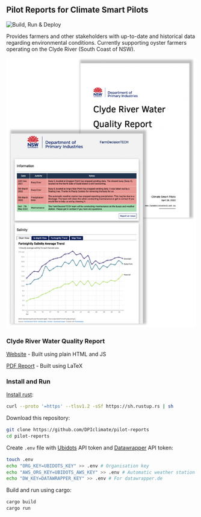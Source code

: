 ## Pilot Reports for Climate Smart Pilots
<img title="" src="https://github.com/DPIclimate/pilot-reports/actions/workflows/main.yml/badge.svg" alt="Build, Run & Deploy" width="186">

Provides farmers and other stakeholders with up-to-date and historical data regarding environmental conditions. Currently supporting oyster farmers operating on the Clyde River (South Coast of NSW).

![pilot-reports](imgs/pilot-reports.png)

### Clyde River Water Quality Report

[Website](https://dpiclimate.github.io/pilot-reports/) - Built using plain HTML and JS

[PDF Report](https://dpiclimate.github.io/pilot-reports/pdf/src/report.pdf) -  Built using LaTeX

### Install and Run

[Install rust](https://www.rust-lang.org/tools/install):

```bash
curl --proto '=https' --tlsv1.2 -sSf https://sh.rustup.rs | sh
```

Download this repository:

```bash
git clone https://github.com/DPIclimate/pilot-reports
cd pilot-reports
```

Create `.env` file with [Ubidots](https://www.ubidots.com/) API token and [Datawrapper](https://www.datawrapper.de/) API token:

```bash
touch .env
echo "ORG_KEY=UBIDOTS_KEY" >> .env # Organisation key
echo "AWS_ORG_KEY=UBIDOTS_AWS_KEY" >> .env # Automatic weather station key
echo "DW_KEY=DATAWRAPPER_KEY" >> .env # For datawrapper.de
```

Build and run using cargo:

```bash
cargo build
cargo run
```
